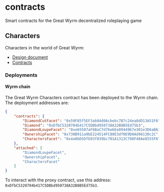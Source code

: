 # contracts
Smart contracts for the Great Wyrm decentralized roleplaying game

## Characters

Characters in the world of Great Wyrm:

- [Design document](docs/characters.md)
- [Contracts](contracts/characters/GreatWyrmCharacters.sol)

### Deployments

#### Wyrm chain

The Great Wyrm Characters contract has been deployed to the Wyrm chain. The deployment addresses are:

```json
{
    "contracts": {
        "DiamondCutFacet": "0x59F85f5EF3ab84d0Acbebc7B7c24ea8dD13A51F6",
        "Diamond": "0xDfbC5320704b417C5DBbd950738A32B8B5Ed75b3",
        "DiamondLoupeFacet": "0xe65507aF6BaC7d76e6Ee8944967e301e3D6aB632",
        "OwnershipFacet": "0x730B911a9bE224514FC80E3df0E9D0Ad96130c2C",
        "CharactersFacet": "0x4a0bD5DfE03f039bc701A1313C798F48Ae8555F6"
    },
    "attached": [
        "DiamondLoupeFacet",
        "OwnershipFacet",
        "CharactersFacet"
    ]
}
```

To interact with the proxy contract, use this address: `0xDfbC5320704b417C5DBbd950738A32B8B5Ed75b3`.
